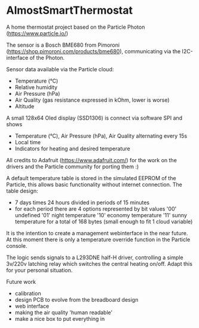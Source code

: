 # AlmostSmartThermostat

A home thermostat project based on the Particle Photon (https://www.particle.io/)

The sensor is a Bosch BME680 from Pimoroni (https://shop.pimoroni.com/products/bme680), communicating via the I2C-interface of the Photon.

Sensor data available via the Particle cloud:
  - Temperature (°C)
  - Relative humidity
  - Air Pressure (hPa)
  - Air Quality (gas resistance expressed in kOhm, lower is worse)
  - Altitude

A small 128x64 Oled display (SSD1306) is connect via software SPI and shows
  - Temperature (°C), Air Pressure (hPa), Air Quality alternating every 15s
  - Local time
  - Indicators for heating and desired temperature

All credits to Adafruit (https://www.adafruit.com/) for the work on the drivers and the Particle community for porting them :)

A default temperature table is stored in the simulated EEPROM of the Particle, this allows basic functionality without internet connection.
The table design:
  - 7 days times 24 hours divided in periods of 15 minutes
  - for each period there are 4 options represented by bit values
    '00' undefined
    '01' night temperature
    '10' economy temperature
    '11' sunny temperature
    for a total of 168 bytes (small enough to fit 1 cloud variable)

It is the intention to create a management webinterface in the near future.
At this moment there is only a temperature override function in the Particle console.

The logic sends signals to a L293DNE half-H driver, controlling a simple 3v/220v latching relay which switches the central heating on/off.
Adapt this for your personal situation.

Future work
- calibration
- design PCB to evolve from the breadboard design
- web interface
- making the air quality 'human readable'
- make a nice box to put everything in
